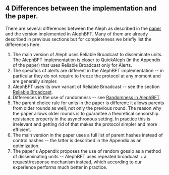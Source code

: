 ## 4 Differences between the implementation and the paper.

There are several differences between the Aleph as described in the [paper](https://arxiv.org/abs/1908.05156) and the version implemented in AlephBFT. Many of them are already described in previous sections but for completeness we briefly list the differences here.

1. The main version of Aleph uses Reliable Broadcast to disseminate units. The AlephBFT implementation is closer to QuickAleph (in the Appendix of the paper) that uses Reliable Broadcast only for Alerts.
2. The specifics of alerts are different in the AlephBFT implementation -- in particular they do not require to freeze the protocol at any moment and are generally simpler.
3. AlephBFT uses its own variant of Reliable Broadcast -- see the section [Reliable Broadcast](reliable_broadcast.md##reliable-broadcast).
4. Differences in the use of randomness -- see [Randomness in AlephBFT](how_alephbft_does_it.md#24-randomness-in-alephbft).
5. The parent choice rule for units in the paper is different: it allows parents from older rounds as well, not only the previous round. The reason why the paper allows older rounds is to guarantee a theoretical censorship resistance property in the asynchronous setting. In practice this is irrelevant and getting rid of that makes the protocol simpler and more efficient.
6. The main version in the paper uses a full list of parent hashes instead of control hashes -- the latter is described in the Appendix as an optimization.
7. The paper's Appendix proposes the use of random gossip as a method of disseminating units -- AlephBFT uses repeated broadcast + a request/response mechanism instead, which according to our experience performs much better in practice.
